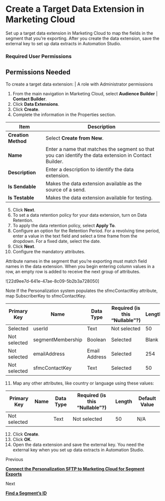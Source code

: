 

# Create a Target Data Extension in Marketing Cloud

Set up a target data extension in Marketing Cloud to map the fields in the
segment that you’re exporting. After you create the data extension, save the
external key to set up data extracts in Automation Studio.

### Required User Permissions

Permissions Needed  
---  
To create a target data extension: | A role with Administrator permissions  
  
  1. From the main navigation in Marketing Cloud, select **Audience Builder** | **Contact Builder**.
  2. Click **Data Extensions**.
  3. Click **Create**.
  4. Complete the information in the Properties section.

Item | Description  
---|---  
**Creation Method** | Select **Create from New**.  
**Name** | Enter a name that matches the segment so that you can identify the data extension in Contact Builder.  
**Description** | Enter a description to identify the data extension.  
**Is Sendable** | Makes the data extension available as the source of a send.  
**Is Testable** | Makes the data extension available for testing.  
  
  5. Click **Next**.
  6. To set a data retention policy for your data extension, turn on Data Retention. 
  7. To apply the data retention policy, select **Apply To**.
  8. Configure an option for the Retention Period. For a revolving time period, enter a value in the text field and select a time frame from the dropdown. For a fixed date, select the date.
  9. Click **Next**.
  10. Configure the mandatory attributes.

Attribute names in the segment that you’re exporting must match field names in
the data extension. When you begin entering column values in a row, an empty
row is added to receive the next group of attributes.

![22d9ee7d-641e-47ae-8c09-5b2b3a728050]

Note If the Personalization system populates the sfmcContactKey attribute, map
SubscriberKey to sfmcContactKey.

Primary Key | Name | Data Type | Required (is this “Nullable”?) | Length | Default Value  
---|---|---|---|---|---  
Selected | userId | Text | Not selected | 50 | N/A  
Not selected | segmentMembership | Boolean | Selected | Blank | N/A  
Not selected | emailAddress | Email Address | Selected | 254 | N/A  
Not selected | sfmcContactKey | Text | Selected | 50 | N/A  
  
  11. Map any other attributes, like country or language using these values:

Primary Key | Name | Data Type | Required (is this “Nullable”?) | Length | Default Value  
---|---|---|---|---|---  
Not selected | <Field name that maps to the attribute> | Text | Not selected | 50 | N/A  
  
  12. Click **Create**.
  13. Click **OK**.
  14. Open the data extension and save the external key. You need the external key when you set up data extracts in Automation Studio.

Previous

**[Connect the Personalization SFTP to Marketing Cloud for Segment
Exports](https://help.salesforce.com/s/articleView?id=sf.mc_pers_segment_sftp_load_marketing_cloud.htm&language=en_US&type=5
"To receive Personalization segments, configure the Personalization SFTP in
Marketing Cloud. You can create a file location and add your existing SFTP
account details.")**

Next

**[Find a Segment’s
ID](https://help.salesforce.com/s/articleView?id=sf.mc_pers_segment_id_find.htm&language=en_US&type=5
"You use a segment’s ID when defining its automation process in Automation
Studio. There are also instances when you need a segment’s ID for an ETL data
feed.")**

